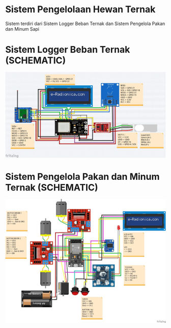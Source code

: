 # Sistem Pengelolaan Hewan Ternak
Sistem terdiri dari Sistem Logger Beban Ternak dan Sistem Pengelola Pakan dan Minum Sapi

# Sistem Logger Beban Ternak (SCHEMATIC) 
![Logo](https://github.com/multimedia-dan-robotika/Kelola-Ternak/blob/main/Beban%20(Schematic).jpg)

# Sistem Pengelola Pakan dan Minum Ternak (SCHEMATIC) 
![Logo](https://github.com/multimedia-dan-robotika/Kelola-Ternak/blob/main/Pakan%20%26%20Minum%20(Schematic).jpg)
